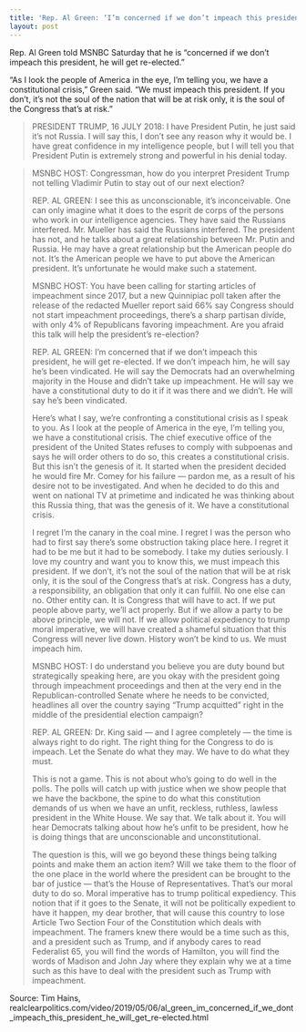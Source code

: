 ```yaml
---
title: 'Rep. Al Green: ‘I’m concerned if we don’t impeach this president, he will get re-elected’'
layout: post
---
```


Rep. Al Green told MSNBC Saturday that he is “concerned if we don’t impeach this president, he will get re-elected.”

“As I look the people of America in the eye, I’m telling you, we have a constitutional crisis,” Green said. “We must impeach this president. If you don’t, it’s not the soul of the nation that will be at risk only, it is the soul of the Congress that’s at risk.”

> PRESIDENT TRUMP, 16 JULY 2018: I have President Putin, he just said it’s not Russia. I will say this, I don’t see any reason why it would be. I have great confidence in my intelligence people, but I will tell you that President Putin is extremely strong and powerful in his denial today.

> MSNBC HOST: Congressman, how do you interpret President Trump not telling Vladimir Putin to stay out of our next election?
> 
> REP. AL GREEN: I see this as unconscionable, it’s inconceivable. One can only imagine what it does to the esprit de corps of the persons who work in our intelligence agencies. They have said the Russians interfered. Mr. Mueller has said the Russians interfered. The president has not, and he talks about a great relationship between Mr. Putin and Russia. He may have a great relationship but the American people do not. It’s the American people we have to put above the American president. It’s unfortunate he would make such a statement.
> 
> MSNBC HOST: You have been calling for starting articles of impeachment since 2017, but a new Quinnipiac poll taken after the release of the redacted Mueller report said 66% say Congress should not start impeachment proceedings, there’s a sharp partisan divide, with only 4% of Republicans favoring impeachment. Are you afraid this talk will help the president’s re-election?
> 
> REP. AL GREEN: I’m concerned that if we don’t impeach this president, he will get re-elected. If we don’t impeach him, he will say he’s been vindicated. He will say the Democrats had an overwhelming majority in the House and didn’t take up impeachment. He will say we have a constitutional duty to do it if it was there and we didn’t. He will say he’s been vindicated.
> 
> Here’s what I say, we’re confronting a constitutional crisis as I speak to you. As I look at the people of America in the eye, I’m telling you, we have a constitutional crisis. The chief executive office of the president of the United States refuses to comply with subpoenas and says he will order others to do so, this creates a constitutional crisis. But this isn’t the genesis of it. It started when the president decided he would fire Mr. Comey for his failure — pardon me, as a result of his desire not to be investigated. And when he decided to do this and went on national TV at primetime and indicated he was thinking about this Russia thing, that was the genesis of it. We have a constitutional crisis.
> 
> I regret I’m the canary in the coal mine. I regret I was the person who had to first say there’s some obstruction taking place here. I regret it had to be me but it had to be somebody. I take my duties seriously. I love my country and want you to know this, we must impeach this president. If we don’t, it’s not the soul of the nation that will be at risk only, it is the soul of the Congress that’s at risk. Congress has a duty, a responsibility, an obligation that only it can fulfill. No one else can no. Other entity can. It is Congress that will have to act. If we put people above party, we’ll act properly. But if we allow a party to be above principle, we will not. If we allow political expediency to trump moral imperative, we will have created a shameful situation that this Congress will never live down. History won’t be kind to us. We must impeach him.
> 
> MSNBC HOST: I do understand you believe you are duty bound but strategically speaking here, are you okay with the president going through impeachment proceedings and then at the very end in the Republican-controlled Senate where he needs to be convicted, headlines all over the country saying “Trump acquitted” right in the middle of the presidential election campaign?
> 
> REP. AL GREEN: Dr. King said — and I agree completely — the time is always right to do right. The right thing for the Congress to do is impeach. Let the Senate do what they may. We have to do what they must.
> 
> This is not a game. This is not about who’s going to do well in the polls. The polls will catch up with justice when we show people that we have the backbone, the spine to do what this constitution demands of us when we have an unfit, reckless, ruthless, lawless president in the White House. We say that. We talk about it. You will hear Democrats talking about how he’s unfit to be president, how he is doing things that are unconscionable and unconstitutional.
> 
> The question is this, will we go beyond these things being talking points and make them an action item? Will we take them to the floor of the one place in the world where the president can be brought to the bar of justice — that’s the House of Representatives. That’s our moral duty to do so. Moral imperative has to trump political expediency. This notion that if it goes to the Senate, it will not be politically expedient to have it happen, my dear brother, that will cause this country to lose Article Two Section Four of the Constitution which deals with impeachment. The framers knew there would be a time such as this, and a president such as Trump, and if anybody cares to read Federalist 65, you will find the words of Hamilton, you will find the words of Madison and John Jay where they explain why we at a time such as this have to deal with the president such as Trump with impeachment.

Source: Tim Hains, realclearpolitics.com/video/2019/05/06/al\_green\_im\_concerned\_if\_we\_dont\_impeach\_this\_president\_he\_will\_get\_re-elected.html
